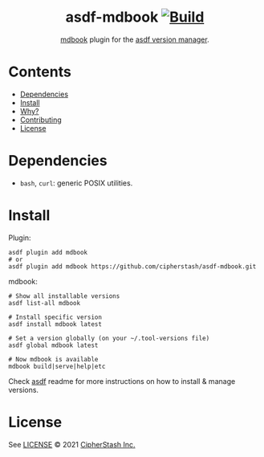 <div align="center">

# asdf-mdbook [![Build](https://github.com/cipherstash/asdf-mdbook/actions/workflows/test.yml/badge.svg)](https://github.com/cipherstash/asdf-mdbook/actions/workflows/test.yml)

[mdbook](https://github.com/rust-lang/mdBook) plugin for the [asdf version manager](https://asdf-vm.com).

</div>

# Contents

- [Dependencies](#dependencies)
- [Install](#install)
- [Why?](#why)
- [Contributing](#contributing)
- [License](#license)

# Dependencies

- `bash`, `curl`: generic POSIX utilities.

# Install

Plugin:

```shell
asdf plugin add mdbook
# or
asdf plugin add mdbook https://github.com/cipherstash/asdf-mdbook.git
```

mdbook:

```shell
# Show all installable versions
asdf list-all mdbook

# Install specific version
asdf install mdbook latest

# Set a version globally (on your ~/.tool-versions file)
asdf global mdbook latest

# Now mdbook is available
mdbook build|serve|help|etc
```

Check [asdf](https://github.com/asdf-vm/asdf) readme for more instructions on how to
install & manage versions.

# License

See [LICENSE](LICENSE) © 2021 [CipherStash Inc.](https://github.com/cipherstash/)
